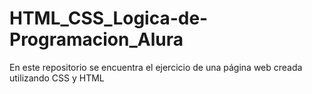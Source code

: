 # HTML_CSS_Logica-de-Programacion_Alura
En este repositorio se encuentra el ejercicio de una página web creada utilizando CSS y HTML
